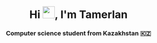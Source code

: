 <h1 align="center">Hi <img src="https://github.com/blackcater/blackcater/raw/main/images/Hi.gif" height="32"/>, I'm Tamerlan 
</h1>
<h3 align="center">Computer science student from Kazakhstan 🇰🇿</h3>




<!--
**Daggama/Daggama** is a ✨ _special_ ✨ repository because its `README.md` (this file) appears on your GitHub profile.

Here are some ideas to get you started:

- 🔭 I’m currently working on ...
- 🌱 I’m currently learning ...
- 👯 I’m looking to collaborate on ...
- 🤔 I’m looking for help with ...
- 💬 Ask me about ...
- 📫 How to reach me: ...
- 😄 Pronouns: ...
- ⚡ Fun fact: ...
-->
